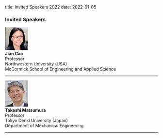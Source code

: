 title: Invited Speakers 2022
date: 2022-01-05

### Invited Speakers

<img src="/images/Jian Cao.jpg" width="15%">
<div>
<strong>Jian Cao</strong>
<div>
  <div>Professor</div>
  <div>Northwestern University (USA)</div>
<div>McCormick School of Engineering and Applied Science</div>

  <hr />

<img src="/images/Takashi Matsumura.jpg" width="15%"> 
<div>
<strong>Takashi Matsumura</strong>
 <div>
    <div>Professor</div>
    <div>Tokyo Denki University (Japan)</div>
    <div>Department of Mechanical Engineering</div>
    
  <hr />
